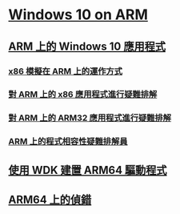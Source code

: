 # [Windows 10 on ARM](/windows/arm)
## [ARM 上的 Windows 10 應用程式](/windows/uwp/porting/apps-on-arm)
### [x86 模擬在 ARM 上的運作方式](/windows/uwp/porting/apps-on-arm-x86-emulation)
### [對 ARM 上的 x86 應用程式進行疑難排解](/windows/uwp/porting/apps-on-arm-troubleshooting-x86)
### [對 ARM 上的 ARM32 應用程式進行疑難排解](/windows/uwp/porting/apps-on-arm-troubleshooting-arm32)
### [ARM 上的程式相容性疑難排解員](/windows/uwp/porting/apps-on-arm-program-compat-troubleshooter)
## [使用 WDK 建置 ARM64 驅動程式](/windows-hardware/drivers/develop/building-arm64-drivers)
## [ARM64 上的偵錯](/windows-hardware/drivers/debugger/debugging-arm64)